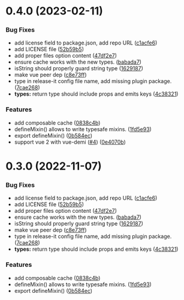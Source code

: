 

# 0.4.0 (2023-02-11)


### Bug Fixes

* add license field to package.json, add repo URL ([c1acfe6](https://github.com/bperel/vue-mixable/commit/c1acfe6eb2a882d8a893f191d7ea96e644b08392))
* add LICENSE file ([52b59b5](https://github.com/bperel/vue-mixable/commit/52b59b5620f29e9109f2ab461621851a5135424f))
* add proper files option content ([47df2e7](https://github.com/bperel/vue-mixable/commit/47df2e701a1299eef5c4aa4060cfeb69ea757ead))
* ensure cache works with the new types. ([babada7](https://github.com/bperel/vue-mixable/commit/babada7b499e0fa6c3aa6e67402aac1d3857b99d))
* isString should properly guard string type ([1629187](https://github.com/bperel/vue-mixable/commit/16291871c46a7065bf5193f08a89b8c0823a9095))
* make vue peer dep ([c8e73ff](https://github.com/bperel/vue-mixable/commit/c8e73ff0ecebec1e3a1625265b21333e6884635b))
* type in release-it config file name, add missing plugin package. ([7cae268](https://github.com/bperel/vue-mixable/commit/7cae268f7d45fa4fed9b147bb15a6b0c22645d4e))
* **types:** return type should include props and emits keys ([4c38321](https://github.com/bperel/vue-mixable/commit/4c383217a67c54e0b423fdefd96c024fa605ab7a))


### Features

* add composable cache ([0838c4b](https://github.com/bperel/vue-mixable/commit/0838c4b63811422f42c6adfd436d1a2300cadc4c))
* defineMixin() allows to write typesafe mixins. ([1fd5e93](https://github.com/bperel/vue-mixable/commit/1fd5e930f28745218519c01d34215b511458d3a7))
* export defineMixin() ([0b584ec](https://github.com/bperel/vue-mixable/commit/0b584ec12c924d7a04846567cdbf08ef6ffc0ea6))
* support vue 2 with vue-demi ([#4](https://github.com/bperel/vue-mixable/issues/4)) ([0e4070b](https://github.com/bperel/vue-mixable/commit/0e4070b2eb77394ef91aba84d4e833f8cd4bd87a))

# 0.3.0 (2022-11-07)


### Bug Fixes

* add license field to package.json, add repo URL ([c1acfe6](https://github.com/LinusBorg/vue-mixable/commit/c1acfe6eb2a882d8a893f191d7ea96e644b08392))
* add LICENSE file ([52b59b5](https://github.com/LinusBorg/vue-mixable/commit/52b59b5620f29e9109f2ab461621851a5135424f))
* add proper files option content ([47df2e7](https://github.com/LinusBorg/vue-mixable/commit/47df2e701a1299eef5c4aa4060cfeb69ea757ead))
* ensure cache works with the new types. ([babada7](https://github.com/LinusBorg/vue-mixable/commit/babada7b499e0fa6c3aa6e67402aac1d3857b99d))
* isString should properly guard string type ([1629187](https://github.com/LinusBorg/vue-mixable/commit/16291871c46a7065bf5193f08a89b8c0823a9095))
* make vue peer dep ([c8e73ff](https://github.com/LinusBorg/vue-mixable/commit/c8e73ff0ecebec1e3a1625265b21333e6884635b))
* type in release-it config file name, add missing plugin package. ([7cae268](https://github.com/LinusBorg/vue-mixable/commit/7cae268f7d45fa4fed9b147bb15a6b0c22645d4e))
* **types:** return type should include props and emits keys ([4c38321](https://github.com/LinusBorg/vue-mixable/commit/4c383217a67c54e0b423fdefd96c024fa605ab7a))


### Features

* add composable cache ([0838c4b](https://github.com/LinusBorg/vue-mixable/commit/0838c4b63811422f42c6adfd436d1a2300cadc4c))
* defineMixin() allows to write typesafe mixins. ([1fd5e93](https://github.com/LinusBorg/vue-mixable/commit/1fd5e930f28745218519c01d34215b511458d3a7))
* export defineMixin() ([0b584ec](https://github.com/LinusBorg/vue-mixable/commit/0b584ec12c924d7a04846567cdbf08ef6ffc0ea6))
